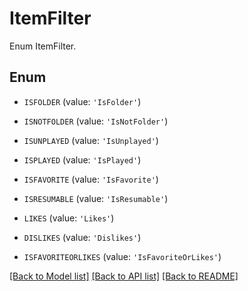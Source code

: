 # ItemFilter

Enum ItemFilter.

## Enum

* `ISFOLDER` (value: `'IsFolder'`)

* `ISNOTFOLDER` (value: `'IsNotFolder'`)

* `ISUNPLAYED` (value: `'IsUnplayed'`)

* `ISPLAYED` (value: `'IsPlayed'`)

* `ISFAVORITE` (value: `'IsFavorite'`)

* `ISRESUMABLE` (value: `'IsResumable'`)

* `LIKES` (value: `'Likes'`)

* `DISLIKES` (value: `'Dislikes'`)

* `ISFAVORITEORLIKES` (value: `'IsFavoriteOrLikes'`)

[[Back to Model list]](README.md#documentation-for-models) [[Back to API list]](README.md#documentation-for-api-endpoints) [[Back to README]](README.md)


